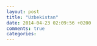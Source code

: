 ```yaml
---
layout: post
title: "Uzbekistan"
date: 2014-04-23 02:09:56 +0200
comments: true
categories: 
---
```

